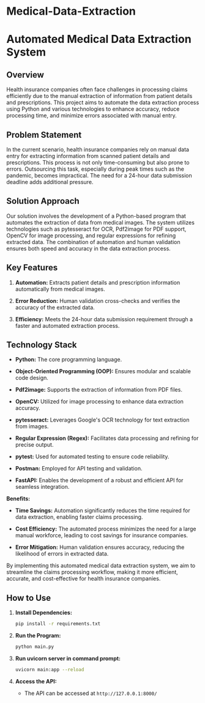 # Medical-Data-Extraction



# Automated Medical Data Extraction System

## Overview

Health insurance companies often face challenges in processing claims efficiently due to the manual extraction of information from patient details and prescriptions. This project aims to automate the data extraction process using Python and various technologies to enhance accuracy, reduce processing time, and minimize errors associated with manual entry.

## Problem Statement

In the current scenario, health insurance companies rely on manual data entry for extracting information from scanned patient details and prescriptions. This process is not only time-consuming but also prone to errors. Outsourcing this task, especially during peak times such as the pandemic, becomes impractical. The need for a 24-hour data submission deadline adds additional pressure.

## Solution Approach

Our solution involves the development of a Python-based program that automates the extraction of data from medical images. The system utilizes technologies such as pytesseract for OCR, Pdf2image for PDF support, OpenCV for image processing, and regular expressions for refining extracted data. The combination of automation and human validation ensures both speed and accuracy in the data extraction process.

## Key Features

1. **Automation:** Extracts patient details and prescription information automatically from medical images.
  
2. **Error Reduction:** Human validation cross-checks and verifies the accuracy of the extracted data.
  
3. **Efficiency:** Meets the 24-hour data submission requirement through a faster and automated extraction process.

## Technology Stack

- **Python:** The core programming language.
  
- **Object-Oriented Programming (OOP):** Ensures modular and scalable code design.
  
- **Pdf2image:** Supports the extraction of information from PDF files.
  
- **OpenCV:** Utilized for image processing to enhance data extraction accuracy.
  
- **pytesseract:** Leverages Google's OCR technology for text extraction from images.
  
- **Regular Expression (Regex):** Facilitates data processing and refining for precise output.
  
- **pytest:** Used for automated testing to ensure code reliability.
  
- **Postman:** Employed for API testing and validation.
  
- **FastAPI:** Enables the development of a robust and efficient API for seamless integration.

**Benefits:**
- **Time Savings:** Automation significantly reduces the time required for data extraction, enabling faster claims processing.
  
- **Cost Efficiency:** The automated process minimizes the need for a large manual workforce, leading to cost savings for insurance companies.
  
- **Error Mitigation:** Human validation ensures accuracy, reducing the likelihood of errors in extracted data.

By implementing this automated medical data extraction system, we aim to streamline the claims processing workflow, making it more efficient, accurate, and cost-effective for health insurance companies.

## How to Use



1. **Install Dependencies:**
   ```bash
   pip install -r requirements.txt
   ```

2. **Run the Program:**
   ```bash
   python main.py
   ```

3. **Run uvicorn server in command prompt:**
   ```bash
   uvicorn main:app --reload
   ```

4. **Access the API:**
   - The API can be accessed at `http://127.0.0.1:8000/`





